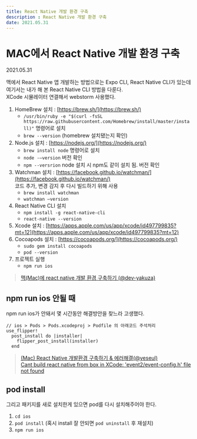 ```yaml
---
title: React Native 개발 환경 구축
description : React Native 개발 환경 구축
date: 2021.05.31
---
```



# MAC에서 React Native 개발 환경 구축  
2021.05.31  

맥에서 React Native 앱 개발하는 방법으로는 Expo CLI, React Native CLI가 있는데  
여기서는 내가 해 본 React Native CLI 방법을 다룬다.  
XCode 시뮬레이터 연결해서 webstorm 사용했다.

1. HomeBrew 설치 : [https://brew.sh/](https://brew.sh/)
    * `/usr/bin/ruby -e "$(curl -fsSL https://raw.githubusercontent.com/Homebrew/install/master/install)"` 명령어로 설치
    * `brew --version` (homebrew 설치됐는지 확인)
2. Node.js 설치 : [https://nodejs.org/](https://nodejs.org/)
    * `brew install node` 명령어로 설치
    * `node -–version` 버전 확인
    * `npm --versrion` node 설치 시 npm도 같이 설치 됨. 버전 확인
3. Watchman 설치 : [https://facebook.github.io/watchman/](https://facebook.github.io/watchman/)  
   코드 추가, 변경 감지 후 다시 빌드하기 위해 사용
    * `brew install watchman`
    * `watchman –version`
4. React Native CLI 설치
    * `npm install -g react-native-cli`
    * `react-native --version`
5. Xcode 설치 : [https://apps.apple.com/us/app/xcode/id497799835?mt=12](https://apps.apple.com/us/app/xcode/id497799835?mt=12)
6. Cocoapods 설치 : [https://cocoapods.org/](https://cocoapods.org/)
    * `sudo gem install cocoapods`
    * `pod --version`
7. 프로젝트 실행
    * `npm run ios`

> [맥(Mac)에 react native 개발 환경 구축하기 (@dev-yakuza)](https://dev-yakuza.posstree.com/ko/react-native/install-on-mac/)



## npm run ios 안될 때
npm run ios가 안돼서 몇 시간동안 해결방안을 찾느라 고생했다.
```
// ios > Pods > Pods.xcodeproj > Podfile 의 아래코드 주석처리
use_flipper!
  post_install do |installer|
    flipper_post_install(installer)
  end
```
> [(Mac) React Native 개발환경 구축하기 & 에러해결(@yeseul)](https://velog.io/@yeseul/Mac-React-Native-%EA%B0%9C%EB%B0%9C%ED%99%98%EA%B2%BD-%EA%B5%AC%EC%B6%95%ED%95%98%EA%B8%B0-%EC%97%90%EB%9F%AC%ED%95%B4%EA%B2%B0)  
> [Cant build react native from box in XCode: 'event2/event-config.h' file not found](https://github.com/facebook/react-native/issues/30836#issuecomment-774701342)



## pod install
그리고 패키지를 새로 설치한게 있으면 pod를 다시 설치해주어야 한다.  
1. `cd ios`
2. `pod install` (혹시 install 잘 안되면 `pod uninstall` 후 재설치)
3. `npm run ios`

